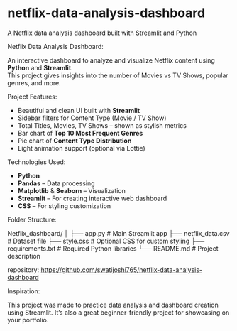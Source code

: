# netflix-data-analysis-dashboard
 A Netflix data analysis dashboard built with Streamlit and Python

Netflix Data Analysis Dashboard:

An interactive dashboard to analyze and visualize Netflix content using **Python** and **Streamlit**.  
This project gives insights into the number of Movies vs TV Shows, popular genres, and more.

Project Features:

- Beautiful and clean UI built with **Streamlit**
- Sidebar filters for Content Type (Movie / TV Show)
- Total Titles, Movies, TV Shows – shown as stylish metrics
- Bar chart of **Top 10 Most Frequent Genres**
- Pie chart of **Content Type Distribution**
- Light animation support (optional via Lottie)

Technologies Used:

- **Python**
- **Pandas** – Data processing  
- **Matplotlib** & **Seaborn** – Visualization  
- **Streamlit** – For creating interactive web dashboard  
- **CSS** – For styling customization  

Folder Structure:

Netflix_dashboard/
│
├── app.py # Main Streamlit app
├── netflix_data.csv # Dataset file
├── style.css # Optional CSS for custom styling
├── requirements.txt # Required Python libraries
└── README.md # Project description


repository:
https://github.com/swatijoshi765/netflix-data-analysis-dashboard

Inspiration:

This project was made to practice data analysis and dashboard creation using Streamlit. It’s also a great beginner-friendly project for showcasing on your portfolio.

